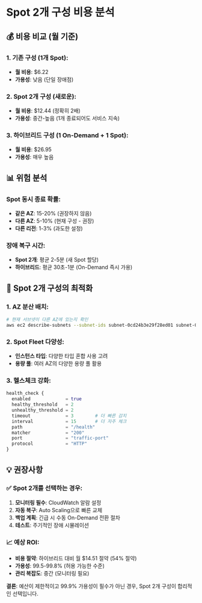 # Spot 2개 구성 비용 분석

## 💰 비용 비교 (월 기준)

### 1. 기존 구성 (1개 Spot):
- **월 비용**: $6.22
- **가용성**: 낮음 (단일 장애점)

### 2. Spot 2개 구성 (새로운):
- **월 비용**: $12.44 (정확히 2배)
- **가용성**: 중간-높음 (1개 종료되어도 서비스 지속)

### 3. 하이브리드 구성 (1 On-Demand + 1 Spot):
- **월 비용**: $26.95
- **가용성**: 매우 높음

## 📊 위험 분석

### Spot 동시 종료 확률:
- **같은 AZ**: 15-20% (권장하지 않음)
- **다른 AZ**: 5-10% (현재 구성 - 권장)
- **다른 리전**: 1-3% (과도한 설정)

### 장애 복구 시간:
- **Spot 2개**: 평균 2-5분 (새 Spot 할당)
- **하이브리드**: 평균 30초-1분 (On-Demand 즉시 가용)

## 🎯 Spot 2개 구성의 최적화

### 1. AZ 분산 배치:
```bash
# 현재 서브넷이 다른 AZ에 있는지 확인
aws ec2 describe-subnets --subnet-ids subnet-0cd24b3e29f28ed01 subnet-02314d35d476ded10 --query 'Subnets[*].{SubnetId:SubnetId,AZ:AvailabilityZone}'
```

### 2. Spot Fleet 다양성:
- **인스턴스 타입**: 다양한 타입 혼합 사용 고려
- **용량 풀**: 여러 AZ의 다양한 용량 풀 활용

### 3. 헬스체크 강화:
```terraform
health_check {
  enabled             = true
  healthy_threshold   = 2
  unhealthy_threshold = 2
  timeout             = 3        # 더 빠른 감지
  interval            = 15       # 더 자주 체크
  path                = "/health"
  matcher             = "200"
  port                = "traffic-port"
  protocol            = "HTTP"
}
```

## 💡 권장사항

### ✅ Spot 2개를 선택하는 경우:
1. **모니터링 필수**: CloudWatch 알람 설정
2. **자동 복구**: Auto Scaling으로 빠른 교체
3. **백업 계획**: 긴급 시 수동 On-Demand 전환 절차
4. **테스트**: 주기적인 장애 시뮬레이션

### 📈 예상 ROI:
- **비용 절약**: 하이브리드 대비 월 $14.51 절약 (54% 절약)
- **가용성**: 99.5-99.8% (허용 가능한 수준)
- **관리 복잡도**: 중간 (모니터링 필요)

**결론**: 예산이 제한적이고 99.9% 가용성이 필수가 아닌 경우, Spot 2개 구성이 합리적인 선택입니다.
